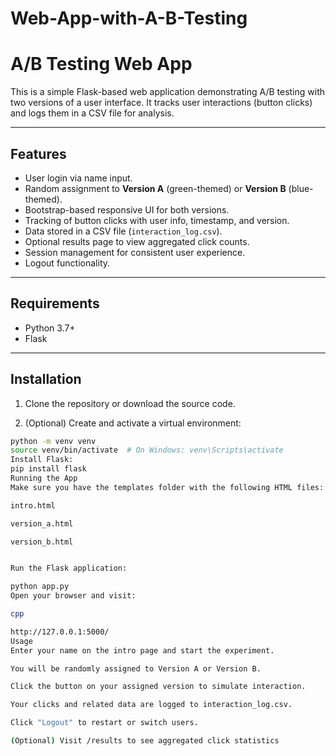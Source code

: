 # Web-App-with-A-B-Testing
# A/B Testing Web App

This is a simple Flask-based web application demonstrating A/B testing with two versions of a user interface. It tracks user interactions (button clicks) and logs them in a CSV file for analysis.

---

## Features

- User login via name input.
- Random assignment to **Version A** (green-themed) or **Version B** (blue-themed).
- Bootstrap-based responsive UI for both versions.
- Tracking of button clicks with user info, timestamp, and version.
- Data stored in a CSV file (`interaction_log.csv`).
- Optional results page to view aggregated click counts.
- Session management for consistent user experience.
- Logout functionality.

---

## Requirements

- Python 3.7+
- Flask

---

## Installation

1. Clone the repository or download the source code.

2. (Optional) Create and activate a virtual environment:

```bash
python -m venv venv
source venv/bin/activate  # On Windows: venv\Scripts\activate
Install Flask:
pip install flask
Running the App
Make sure you have the templates folder with the following HTML files:

intro.html

version_a.html

version_b.html


Run the Flask application:

python app.py
Open your browser and visit:

cpp

http://127.0.0.1:5000/
Usage
Enter your name on the intro page and start the experiment.

You will be randomly assigned to Version A or Version B.

Click the button on your assigned version to simulate interaction.

Your clicks and related data are logged to interaction_log.csv.

Click "Logout" to restart or switch users.

(Optional) Visit /results to see aggregated click statistics
